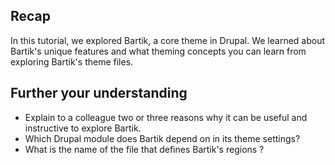 ## Recap

In this tutorial, we explored Bartik, a core theme in Drupal. We learned about Bartik's unique features and what theming concepts you can learn from exploring Bartik's theme files.

## Further your understanding

* Explain to a colleague two or three reasons why it can be useful and instructive to explore Bartik.
* Which Drupal module does Bartik depend on in its theme settings?
* What is the name of the file that defines Bartik's regions ?



